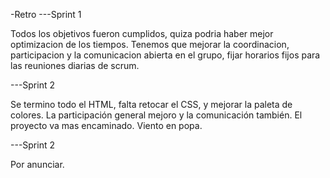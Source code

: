 -Retro
---Sprint 1

Todos los objetivos fueron cumplidos, quiza podria haber mejor optimizacion de los tiempos. 
Tenemos que mejorar la coordinacion, participacion y la comunicacion abierta en el grupo, fijar horarios fijos para las reuniones diarias de scrum.

---Sprint 2

Se termino todo el HTML, falta retocar el CSS, y mejorar la paleta de colores. La participación general mejoro y la comunicación también.  El proyecto va mas encaminado. Viento en popa.

---Sprint 2

Por anunciar.